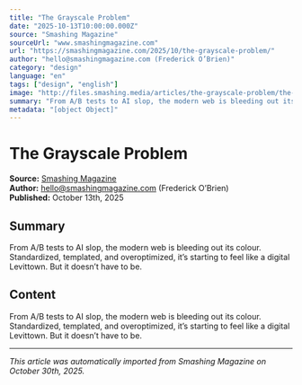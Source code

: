 ```yaml
---
title: "The Grayscale Problem"
date: "2025-10-13T10:00:00.000Z"
source: "Smashing Magazine"
sourceUrl: "www.smashingmagazine.com"
url: "https://smashingmagazine.com/2025/10/the-grayscale-problem/"
author: "hello@smashingmagazine.com (Frederick O’Brien)"
category: "design"
language: "en"
tags: ["design", "english"]
image: "http://files.smashing.media/articles/the-grayscale-problem/the-grayscale-problem.jpg"
summary: "From A/B tests to AI slop, the modern web is bleeding out its colour. Standardized, templated, and overoptimized, it’s starting to feel like a digital Levittown. But it doesn’t have to be."
metadata: "[object Object]"
---
```


# The Grayscale Problem

**Source:** [Smashing Magazine](https://smashingmagazine.com/2025/10/the-grayscale-problem/)  
**Author:** hello@smashingmagazine.com (Frederick O’Brien)  
**Published:** October 13th, 2025  

## Summary

From A/B tests to AI slop, the modern web is bleeding out its colour. Standardized, templated, and overoptimized, it’s starting to feel like a digital Levittown. But it doesn’t have to be.

## Content

From A/B tests to AI slop, the modern web is bleeding out its colour. Standardized, templated, and overoptimized, it’s starting to feel like a digital Levittown. But it doesn’t have to be.

---

*This article was automatically imported from Smashing Magazine on October 30th, 2025.*
